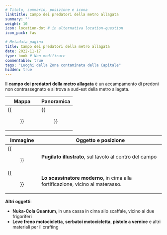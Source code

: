 ```yaml
---
# Titolo, sommario, posizione e icona
linktitle: Campo dei predatori della metro allagata
summary: ""
weight: 10
icon: location-dot # in alternativa location-question
icon_pack: fas

# Metadata pagina
title: Campo dei predatori della metro allagata
date: 2022-11-17
type: book # Non modificare
commentable: true
tags: "Luoghi della Zona contaminata della Capitale"
hidden: true
---
```



<div class="fo3">



Il **campo dei predatori della metro allagata** è un accampamento di predoni non contrassegnato e si trova a sud-est della metro allagata.

| Mappa                                         | Panoramica                                        |
| --------------------------------------------- | ------------------------------------------------- |
| {{<figure src="fo3/Raider_encampment_loc.webp">}} | {{<figure src="fo3/FloodedMetroRaiderOutpost.webp">}} |

| Immagine                                                 | Oggetto e posizione                                                            |
| -------------------------------------------------------- | ------------------------------------------------------------------------------ |
| {{<figure src="fo3/FO3_PI_Flooded_Metro_Raider_Camp.webp">}} | **Pugilato illustrato**, sul tavolo al centro del campo                        |
| {{<figure src="fo3/FO3_TT_Flooded_Metro_Raider_Camp.webp">}} | **Lo scassinatore moderno**, in cima alla fortificazione, vicino al materasso. |


**Altri oggetti**:
- **Nuka-Cola Quantum**, in una cassa in cima allo scaffale, vicino ai due frigoriferi
- **Leve freno motocicletta**, **serbatoi motocicletta**, **pistole a vernice** e altri materiali per il crafting

</div>
